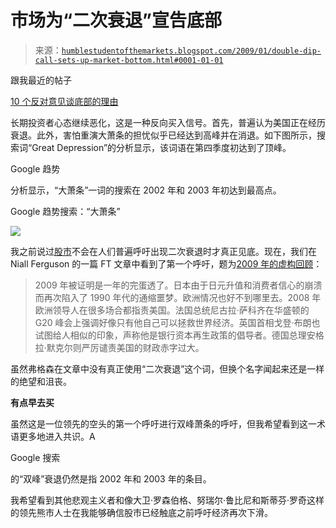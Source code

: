 <!--yml

分类：未分类

日期：2024-05-18 01:00:30

-->

# 市场为“二次衰退”宣告底部

> 来源：[`humblestudentofthemarkets.blogspot.com/2009/01/double-dip-call-sets-up-market-bottom.html#0001-01-01`](https://humblestudentofthemarkets.blogspot.com/2009/01/double-dip-call-sets-up-market-bottom.html#0001-01-01)

跟我最近的帖子

[10 个反对意见谈底部的理由](http://humblestudentofthemarkets.blogspot.com/2008/12/10-contrarian-reasons-for-bottom.html)

长期投资者心态继续恶化，这是一种反向买入信号。首先，普遍认为美国正在经历衰退。此外，害怕重演大萧条的担忧似乎已经达到高峰并在消退。如下图所示，搜索词“Great Depression”的分析显示，该词语在第四季度初达到了顶峰。

Google 趋势

分析显示，“大萧条”一词的搜索在 2002 年和 2003 年初达到最高点。

Google 趋势搜索：“大萧条”

![](https://blogger.googleusercontent.com/img/b/R29vZ2xl/AVvXsEgZQ3psWE9X2hyphenhyphenzeS7qXP_f93Tc5bDt6aG9X0cKlrgbPJCqWNDd7VZt7VLn6EEzynNpPRECrvLBoozKtTRzDeHKwA66vMFtNttcREVCGrfgibwRu9wStwDtXDJN_39B9AXClcm1nYLkyNee/s1600-h/GreatDepression.png)

我之前说过[股市](http://humblestudentofthemarkets.blogspot.com/2008/09/relief-rally-but-no-convincing-bottom.html)不会在人们普遍呼吁出现二次衰退时才真正见底。现在，我们在 Niall Ferguson 的一篇 FT 文章中看到了第一个呼吁，题为[2009 年的虚构回顾](http://www.ft.com/cms/s/0/1be84cc4-cc0d-11dd-9c43-000077b07658.html)：

> 2009 年被证明是一年的完蛋透了。日本由于日元升值和消费者信心的崩溃而再次陷入了 1990 年代的通缩噩梦。欧洲情况也好不到哪里去。2008 年欧洲领导人在很多场合都指责美国。法国总统尼古拉·萨科齐在华盛顿的 G20 峰会上强调好像只有他自己可以拯救世界经济。英国首相戈登·布朗也试图给人相似的印象，声称他是银行资本再生政策的倡导者。德国总理安格拉·默克尔则严厉谴责美国的财政赤字过大。

虽然弗格森在文章中没有真正使用“二次衰退”这个词，但换个名字闻起来还是一样的绝望和沮丧。

**有点早去买**

虽然这是一位领先的空头的第一个呼吁进行双峰萧条的呼吁，但我希望看到这一术语更多地进入共识。A

Google 搜索

的“双峰”衰退仍然是指 2002 年和 2003 年的条目。

我希望看到其他悲观主义者和像大卫·罗森伯格、努瑞尔·鲁比尼和斯蒂芬·罗奇这样的领先熊市人士在我能够确信股市已经触底之前呼吁经济再次下滑。
